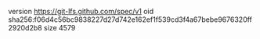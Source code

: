 version https://git-lfs.github.com/spec/v1
oid sha256:f06d4c56bc9838227d27d742e162ef1f539cd3f4a67bebe9676320ff2920d2b8
size 4579
